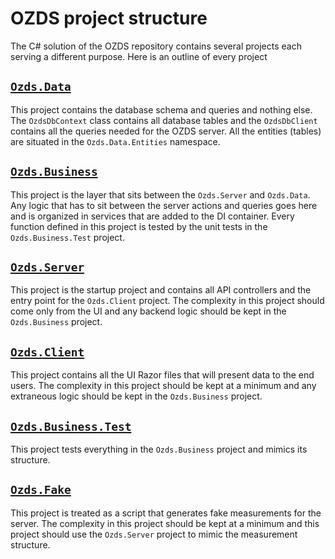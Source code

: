 # OZDS project structure

The C# solution of the OZDS repository contains several projects each serving a
different purpose. Here is an outline of every project

## [`Ozds.Data`](docs/en/structure/data.md)

This project contains the database schema and queries and nothing else. The
`OzdsDbContext` class contains all database tables and the `OzdsDbClient`
contains all the queries needed for the OZDS server. All the entities (tables)
are situated in the `Ozds.Data.Entities` namespace.

## [`Ozds.Business`](docs/en/structure/business.md)

This project is the layer that sits between the `Ozds.Server` and `Ozds.Data`.
Any logic that has to sit between the server actions and queries goes here and
is organized in services that are added to the DI container. Every function
defined in this project is tested by the unit tests in the `Ozds.Business.Test`
project.

## [`Ozds.Server`](docs/en/structure/server.md)

This project is the startup project and contains all API controllers and the
entry point for the `Ozds.Client` project. The complexity in this project should
come only from the UI and any backend logic should be kept in the
`Ozds.Business` project.

## [`Ozds.Client`](docs/en/structure/client.md)

This project contains all the UI Razor files that will present data to the end
users. The complexity in this project should be kept at a minimum and any
extraneous logic should be kept in the `Ozds.Business` project.

## [`Ozds.Business.Test`](docs/en/structure/test.md)

This project tests everything in the `Ozds.Business` project and mimics its
structure.

## [`Ozds.Fake`](docs/en/structure/fake.md)

This project is treated as a script that generates fake measurements for the
server. The complexity in this project should be kept at a minimum and this
project should use the `Ozds.Server` project to mimic the measurement structure.
